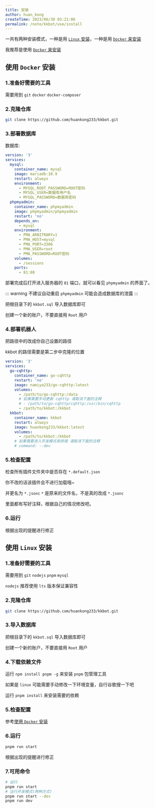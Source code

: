 ```yaml
---
title: 安装
author: huan_kong
createTime: 2023/06/30 03:21:06
permalink: /note/kkbot/use/install
---
```


一共有两种安装模式，一种是用 [`Linux` 安装](#使用-linux-安装)，一种是用 [`Docker` 来安装](#使用-docker-安装)

我推荐是使用 [`Docker` 来安装](#使用-docker-安装)

## 使用 `Docker` 安装

### 1.准备好需要的工具

需要用到 `git` `docker` `docker-composer`

### 2.克隆仓库

```bash
git clone https://github.com/huankong233/kkbot.git
```

### 3.部署数据库

数据库:

```yaml
version: '3'
services:
  mysql:
    container_name: mysql
    image: mariadb:10.9
    restart: always
    environment:
      - MYSQL_ROOT_PASSWORD=ROOT密码
      - MYSQL_USER=数据库用户名
      - MYSQL_PASSWORD=数据库密码
  phpmyadmin:
    container_name: phpmyadmin
    image: phpmyadmin/phpmyadmin
    restart: 'no'
    depends_on:
      - mysql
    environment:
      - PMA_ARBITRARY=1
      - PMA_HOST=mysql
      - PMA_PORT=3306
      - PMA_USER=root
      - PMA_PASSWORD=ROOT密码
    volumes:
      - /sessions
    ports:
      - 81:80
```

部署完成后打开进入服务器的 `81` 端口，就可以看见 `phpmyadmin` 的界面了。

::: warning
不建议自动重启 `phpmyadmin` 可能会造成数据库的泄露
:::

把根目录下的 `kkbot.sql` 导入数据库即可

创建一个新的账户，不要直接用 `Root` 用户

### 4.部署机器人

把路径中的改成你自己设置的路径

kkbot 的路径需要是第二步中克隆的位置

```yaml
version: '3'
services:
  go-cqhttp:
    container_name: go-cqhttp
    restart: 'no'
    image: namiya233/go-cqhttp:latest
    volumes:
      - /path/to/go-cqhttp:/data
      # 如果需要手动更新 cqhttp 请取消下面的注释
      # - /path/to/go-cqhttp/cqhttp:/usr/bin/cqhttp
      - /path/to/kkbot:/kkbot
  kkbot:
    container_name: kkbot
    restart: always
    image: huankong233/kkbot:latest
    volumes:
      - /path/to/kkbot:/kkbot
    # 如果需要进入开发模式来排错 请取消下面的注释
    # command: --dev
```

### 5.检查配置

检查所有插件文件夹中是否存在 `*.default.json`

你不改的话该插件会不进行加载哦~

并更名为 `*.jsonc` `*` 是原来的文件名，不是真的改成 `*.jsonc`

里面都有写好注释，根据自己的情况修改吧。

### 6.运行

根据出现的提醒进行修正

## 使用 `Linux` 安装

### 1.准备好需要的工具

需要用到 `git` `nodejs` `pnpm` `mysql`

`nodejs` 推荐使用 `lts` 版本保证兼容性

### 2.克隆仓库

```bash
git clone https://github.com/huankong233/kkbot.git
```

### 3.导入数据库

把根目录下的 `kkbot.sql` 导入数据库即可

创建一个新的账户，不要直接用 `Root` 用户

### 4.下载依赖文件

运行 `npm install pnpm -g` 来安装 `pnpm` 包管理工具

如果是 `linux` 可能需要手动修改一下环境变量，自行谷歌搜一下吧

运行 `pnpm install` 来安装需要的依赖

### 5.检查配置

参考[使用 `Docker` 安装](#_5-检查配置)

### 6.运行

```bash
pnpm run start
```

根据出现的提醒进行修正

### 7.可用命令

```bash
# 运行
pnpm run start
# 运行开发模式(两种方式)
pnpm run start --dev
pnpm run dev
```
